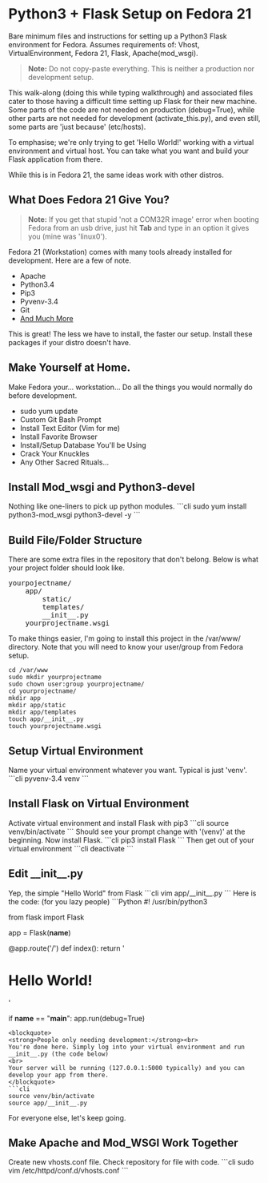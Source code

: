 Python3 + Flask Setup on Fedora 21
=======================

Bare minimum files and instructions for setting up a Python3 Flask environment for Fedora. Assumes requirements of: Vhost, VirtualEnvironment, Fedora 21, Flask, Apache(mod_wsgi).

<blockquote><strong>Note:</strong> Do not copy-paste everything. This is neither a production nor development setup.</blockquote>

This walk-along (doing this while typing walkthrough) and associated files cater to those having a difficult time setting up Flask for their new machine. Some parts of the code are not needed on production (debug=True), while other parts are not needed for development (activate_this.py), and even still, some parts are 'just because' (etc/hosts).

To emphasise; we're only trying to get 'Hello World!' working with a virtual environment and virtual host. You can take what you want and build your Flask application from there.

While this is in Fedora 21, the same ideas work with other distros.

<h2>What Does Fedora 21 Give You?</h2>

<blockquote><strong>Note:</strong> If you get that stupid 'not a COM32R image' error when booting Fedora from an usb drive, just hit <strong>Tab</strong> and type in an option it gives you (mine was 'linux0').</blockquote>

Fedora 21 (Workstation) comes with many tools already installed for development. Here are a few of note.
<ul>
  <li>Apache</li>
  <li>Python3.4</li>
  <li>Pip3</li>
  <li>Pyvenv-3.4</li>
  <li>Git</li>
  <li><a href='http://fedoraproject.org/wiki/Releases/21/ChangeSet'>And Much More</a></li>
</ul>

This is great! The less we have to install, the faster our setup. Install these packages if your distro doesn't have.

<h2>Make Yourself at Home.</h2>

Make Fedora your... workstation... Do all the things you would normally do before development.
<ul>
  <li>sudo yum update</li>
  <li>Custom Git Bash Prompt</li>
  <li>Install Text Editor (Vim for me)</li>
  <li>Install Favorite Browser</li>
  <li>Install/Setup Database You'll be Using</li>
  <li>Crack Your Knuckles</li>
  <li>Any Other Sacred Rituals...</li>
</ul>

<h2>Install Mod_wsgi and Python3-devel</h2>
Nothing like one-liners to pick up python modules.
```cli
sudo yum install python3-mod_wsgi python3-devel -y
```

<h2>Build File/Folder Structure</h2>

There are some extra files in the repository that don't belong. Below is what your project folder should look like.

<pre>
yourpojectname/
    app/
        static/
        templates/
        __init__.py
    yourprojectname.wsgi
</pre>

To make things easier, I'm going to install this project in the /var/www/ directory. Note that you will need to know your user/group from Fedora setup.

```cli
cd /var/www
sudo mkdir yourprojectname
sudo chown user:group yourprojectname/
cd yourprojectname/
mkdir app
mkdir app/static
mkdir app/templates
touch app/__init__.py
touch yourprojectname.wsgi
```

<h2>Setup Virtual Environment</h2>
Name your virtual environment whatever you want. Typical is just 'venv'.
```cli
pyvenv-3.4 venv
```

<h2>Install Flask on Virtual Environment</h2>
Activate virtual environment and install Flask with pip3
```cli
source venv/bin/activate
```
Should see your prompt change with '(venv)' at the beginning. Now install Flask.
```cli
pip3 install Flask
```
Then get out of your virtual environment
```cli
deactivate
```
<h2>Edit __init__.py</h2>
Yep, the simple "Hello World" from Flask
```cli
vim app/__init__.py
```
Here is the code: (for you lazy people)
```Python
#! /usr/bin/python3

from flask import Flask

app = Flask(__name__)

@app.route('/')
def index():
    return '<h1>Hello World!</h1>'

if __name__ == "__main__":
    app.run(debug=True)
```
<blockquote>
<strong>People only needing development:</strong><br>
You're done here. Simply log into your virtual environment and run __init__.py (the code below)
<br>
Your server will be running (127.0.0.1:5000 typically) and you can develop your app from there.
</blockquote>
```cli
source venv/bin/activate
source app/__init__.py
```
For everyone else, let's keep going.

<h2>Make Apache and Mod_WSGI Work Together</h2>
Create new vhosts.conf file. Check repository for file with code.
```cli
sudo vim /etc/httpd/conf.d/vhosts.conf
```




